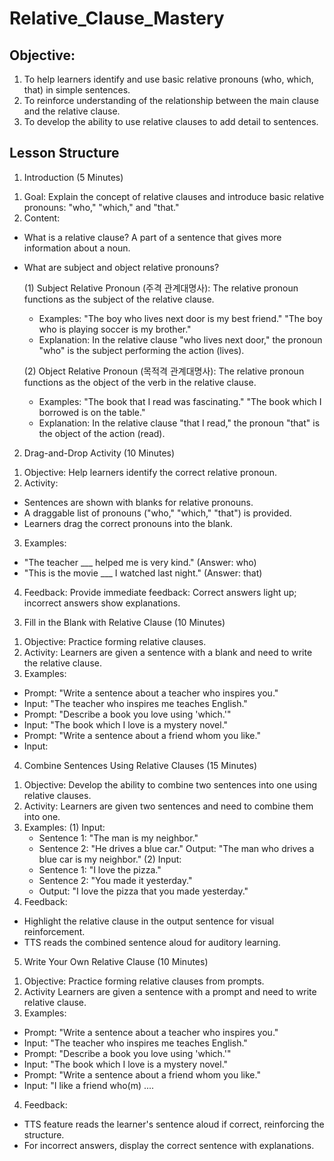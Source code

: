 # Relative_Clause_Mastery

## Objective:
1. To help learners identify and use basic relative pronouns (who, which, that) in simple sentences.
2. To reinforce understanding of the relationship between the main clause and the relative clause.
3. To develop the ability to use relative clauses to add detail to sentences.

## Lesson Structure
1. Introduction (5 Minutes)
 1) Goal: Explain the concept of relative clauses and introduce basic relative pronouns: "who," "which," and "that."
 2) Content:
  - What is a relative clause? A part of a sentence that gives more information about a noun.
  - What are subject and object relative pronouns?
    
    (1) Subject Relative Pronoun (주격 관계대명사): The relative pronoun functions as the subject of the relative clause.
     - Examples: "The boy who lives next door is my best friend." "The boy who is playing soccer is my brother."
     - Explanation: In the relative clause "who lives next door," the pronoun "who" is the subject performing the action (lives).
       
    (2) Object Relative Pronoun (목적격 관계대명사): The relative pronoun functions as the object of the verb in the relative clause.
     - Examples: "The book that I read was fascinating." "The book which I borrowed is on the table."
     - Explanation: In the relative clause "that I read," the pronoun "that" is the object of the action (read).
 
2. Drag-and-Drop Activity (10 Minutes)
 1) Objective: Help learners identify the correct relative pronoun.
 2) Activity: 
  - Sentences are shown with blanks for relative pronouns.
  - A draggable list of pronouns ("who," "which," "that") is provided.
  - Learners drag the correct pronouns into the blank.
 3) Examples:
  - "The teacher ___ helped me is very kind." (Answer: who)
  - "This is the movie ___ I watched last night." (Answer: that)
 4) Feedback: Provide immediate feedback: Correct answers light up; incorrect answers show explanations.

3. Fill in the Blank with Relative Clause (10 Minutes)
 1) Objective: Practice forming relative clauses. 
 2) Activity: Learners are given a sentence with a blank and need to write the relative clause.
 3) Examples:
  - Prompt: "Write a sentence about a teacher who inspires you."
  - Input: "The teacher who inspires me teaches English."
  - Prompt: "Describe a book you love using 'which.'"
  - Input: "The book which I love is a mystery novel."
  - Prompt: "Write a sentence about a friend whom you like."
  - Input: 

4. Combine Sentences Using Relative Clauses (15 Minutes)
1) Objective: Develop the ability to combine two sentences into one using relative clauses.
2) Activity: Learners are given two sentences and need to combine them into one.
3) Examples:
 (1) Input:
     - Sentence 1: "The man is my neighbor."
     - Sentence 2: "He drives a blue car."
     Output: "The man who drives a blue car is my neighbor."
 (2) Input:
    - Sentence 1: "I love the pizza."
    - Sentence 2: "You made it yesterday."
    - Output: "I love the pizza that you made yesterday."
4) Feedback:
 - Highlight the relative clause in the output sentence for visual reinforcement.
 - TTS reads the combined sentence aloud for auditory learning.

5. Write Your Own Relative Clause (10 Minutes)
  1) Objective: Practice forming relative clauses from prompts.
  2) Activity Learners are given a sentence with a prompt and need to write relative clause.
  3) Examples:
   - Prompt: "Write a sentence about a teacher who inspires you."
   - Input: "The teacher who inspires me teaches English."
   - Prompt: "Describe a book you love using 'which.'"
   - Input: "The book which I love is a mystery novel."
   - Prompt: "Write a sentence about a friend whom you like."
   - Input: "I like a friend who(m) ....
  4) Feedback:
   - TTS feature reads the learner's sentence aloud if correct, reinforcing the structure.
   - For incorrect answers, display the correct sentence with explanations.

 
